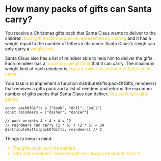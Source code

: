 <h1>How many packs of gifts can Santa carry?</h1>

<p>
You receive a Christmas gifts pack that Santa Claus wants to deliver to the children. <span style="color: rgb(250 202 21)">Each gift inside the pack is represented by a string</span> and it has a weight equal to the number of letters in its name. Santa Claus's sleigh can only carry a <span style="color: rgb(250 202 21)">weight limit</span>.

Santa Claus also has a list of reindeer able to help him to deliver the gifts. Each reindeer has a <span style="color: rgb(250 202 21)">maximum weight limit</span> that it can carry. The maximum weight limit of each reindeer is <span style="color: rgb(250 202 21)">equal to twice the number of letters in its name</span>.

Your task is to implement a function distributeGifts(packOfGifts, reindeers) that receives a gifts pack and a list of reindeer and returns the maximum number of gifts packs that Santa Claus can deliver. <span style="color: rgb(250 202 21)">You can't split gifts packs</span>.

</p>

```
const packOfGifts = ["book", "doll", "ball"]
const reindeers = ["dasher", "dancer"]

// pack weights 4 + 4 + 4 = 12
// reindeers can carry (2 * 6) + (2 * 6) = 24
distributeGifts(packOfGifts, reindeers) // 2
```

<p>Things to keep in mind:</p>
<ul style="color: rgb(250 202 21)">
<li>The gifts pack can't be splitted.</li>
<li>Gifts and reindeers' names length will always be greater than 0.</li>
</ul>
